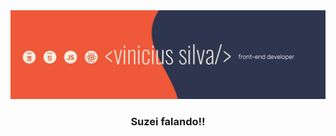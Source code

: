 <img src="https://github.com/Suzei/Suzei/blob/main/GITHUB%20HEADER.png"/>
<h3 align="center">Suzei falando!!</h3>
